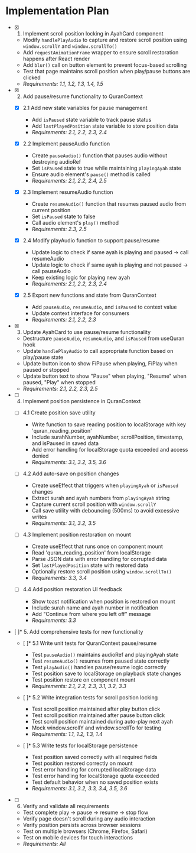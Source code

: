 # Implementation Plan

- [x] 1. Implement scroll position locking in AyahCard component





  - Modify `handlePlayAudio` to capture and restore scroll position using `window.scrollY` and `window.scrollTo()`
  - Add `requestAnimationFrame` wrapper to ensure scroll restoration happens after React render
  - Add `blur()` call on button element to prevent focus-based scrolling
  - Test that page maintains scroll position when play/pause buttons are clicked
  - _Requirements: 1.1, 1.2, 1.3, 1.4, 1.5_

- [x] 2. Add pause/resume functionality to QuranContext






  - [x] 2.1 Add new state variables for pause management

    - Add `isPaused` state variable to track pause status
    - Add `lastPlayedPosition` state variable to store position data
    - _Requirements: 2.1, 2.2, 2.3, 2.4_
  

  - [x] 2.2 Implement pauseAudio function

    - Create `pauseAudio()` function that pauses audio without destroying audioRef
    - Set `isPaused` state to true while maintaining `playingAyah` state
    - Ensure audio element's `pause()` method is called
    - _Requirements: 2.1, 2.2, 2.4, 2.5_
  
  - [x] 2.3 Implement resumeAudio function

    - Create `resumeAudio()` function that resumes paused audio from current position
    - Set `isPaused` state to false
    - Call audio element's `play()` method
    - _Requirements: 2.3, 2.5_
  
  - [x] 2.4 Modify playAudio function to support pause/resume

    - Update logic to check if same ayah is playing and paused → call resumeAudio
    - Update logic to check if same ayah is playing and not paused → call pauseAudio
    - Keep existing logic for playing new ayah
    - _Requirements: 2.1, 2.2, 2.3, 2.4_
  
  - [x] 2.5 Export new functions and state from QuranContext


    - Add `pauseAudio`, `resumeAudio`, and `isPaused` to context value
    - Update context interface for consumers
    - _Requirements: 2.1, 2.2, 2.3_

- [x] 3. Update AyahCard to use pause/resume functionality





  - Destructure `pauseAudio`, `resumeAudio`, and `isPaused` from useQuran hook
  - Update `handlePlayAudio` to call appropriate function based on play/pause state
  - Update button icon to show FiPause when playing, FiPlay when paused or stopped
  - Update button text to show "Pause" when playing, "Resume" when paused, "Play" when stopped
  - _Requirements: 2.1, 2.2, 2.3, 2.5_

- [ ] 4. Implement position persistence in QuranContext
  - [ ] 4.1 Create position save utility
    - Write function to save reading position to localStorage with key 'quran_reading_position'
    - Include surahNumber, ayahNumber, scrollPosition, timestamp, and isPaused in saved data
    - Add error handling for localStorage quota exceeded and access denied
    - _Requirements: 3.1, 3.2, 3.5, 3.6_
  
  - [ ] 4.2 Add auto-save on position changes
    - Create useEffect that triggers when `playingAyah` or `isPaused` changes
    - Extract surah and ayah numbers from `playingAyah` string
    - Capture current scroll position with `window.scrollY`
    - Call save utility with debouncing (500ms) to avoid excessive writes
    - _Requirements: 3.1, 3.2, 3.5_
  
  - [ ] 4.3 Implement position restoration on mount
    - Create useEffect that runs once on component mount
    - Read 'quran_reading_position' from localStorage
    - Parse JSON data with error handling for corrupted data
    - Set `lastPlayedPosition` state with restored data
    - Optionally restore scroll position using `window.scrollTo()`
    - _Requirements: 3.3, 3.4_
  
  - [ ] 4.4 Add position restoration UI feedback
    - Show toast notification when position is restored on mount
    - Include surah name and ayah number in notification
    - Add "Continue from where you left off" message
    - _Requirements: 3.3_

- [ ]* 5. Add comprehensive tests for new functionality
  - [ ]* 5.1 Write unit tests for QuranContext pause/resume
    - Test `pauseAudio()` maintains audioRef and playingAyah state
    - Test `resumeAudio()` resumes from paused state correctly
    - Test `playAudio()` handles pause/resume logic correctly
    - Test position save to localStorage on playback state changes
    - Test position restore on component mount
    - _Requirements: 2.1, 2.2, 2.3, 3.1, 3.2, 3.3_
  
  - [ ]* 5.2 Write integration tests for scroll position locking
    - Test scroll position maintained after play button click
    - Test scroll position maintained after pause button click
    - Test scroll position maintained during auto-play next ayah
    - Mock window.scrollY and window.scrollTo for testing
    - _Requirements: 1.1, 1.2, 1.3, 1.4_
  
  - [ ]* 5.3 Write tests for localStorage persistence
    - Test position saved correctly with all required fields
    - Test position restored correctly on mount
    - Test error handling for corrupted localStorage data
    - Test error handling for localStorage quota exceeded
    - Test default behavior when no saved position exists
    - _Requirements: 3.1, 3.2, 3.3, 3.4, 3.5, 3.6_

- [ ] 6. Verify and validate all requirements
  - Test complete play → pause → resume → stop flow
  - Verify page doesn't scroll during any audio interaction
  - Verify position persists across browser sessions
  - Test on multiple browsers (Chrome, Firefox, Safari)
  - Test on mobile devices for touch interactions
  - _Requirements: All_
